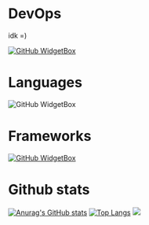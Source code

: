 # DevOps 
idk =)
<!---
evokerking1/evokerking1 is a ✨ special ✨ repository because its `README.md` (this file) appears on your GitHub profile.
You can click the Preview link to take a look at your changes. hi
--->
[![GitHub WidgetBox](https://github-widgetbox.vercel.app/api/profile?username=Mytai20100&data=followers,repositories,stars,commits&theme=nautilus)](https://github.com/Jurredr/github-widgetbox)
# Languages
![GitHub WidgetBox](https://github-widgetbox.vercel.app/api/skills?languages=c++,c,js,java,python,html,CSS,lua,go&includeNames=true
)

# Frameworks
[![GitHub WidgetBox](https://github-widgetbox.vercel.app/api/skills?frameworks=react,nodejs&includeNames=true
)](https://github.com/Jurredr/github-widgetbox)

# Github stats
[![Anurag's GitHub stats](https://github-readme-stats.vercel.app/api?username=Mytai20100&theme=ambient_gradient)](https://github.com/anuraghazra/github-readme-stats)
[![Top Langs](https://github-readme-stats.vercel.app/api/top-langs/?username=Mytai20100&layout=pie)](https://github.com/anuraghazra/github-readme-stats)
[![](https://visitcount.itsvg.in/api?id=Mytai20100&label=Profile%20Views&color=0&icon=3&pretty=false)](https://visitcount.itsvg.in)

